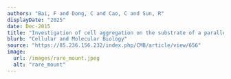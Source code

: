 ```yaml
---
authors: "Bai, F and Dong, C and Cao, C and Sun, R"
displayDate: "2025"
date: Dec-2015
title: "Investigation of cell aggregation on the substrate of a parallel-plate flow chamber."
blurb: "Cellular and Molecular Biology"
source: "https://85.236.156.232/index.php/CMB/article/view/656"
image:
  url: /images/rare_mount.jpeg
  alt: "rare_mount"
---
```

